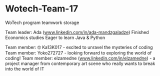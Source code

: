 # Wotech-Team-17
WoTech program teamwork storage

Team leader: Ada (www.linkedin.com/in/ada-mandzgaladze)
Finished Economics studies
Eager to learn Java & Python

Team member: 🤓 Ka13K017 - excited to unravel the mysteries of coding
Team member: Yoko272727 - looking forward to exploring the world of coding!
Team member: elzamedne (www.linkedin.com/in/elzamedne) - a project manager from contemporary art scene who really wants to break into the world of IT 
